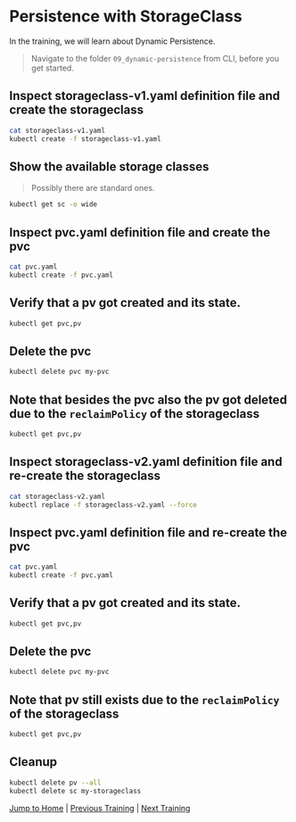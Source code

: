 # Persistence with StorageClass

In the training, we will learn about Dynamic Persistence.

>Navigate to the folder `09_dynamic-persistence` from CLI, before you get started. 

## Inspect storageclass-v1.yaml definition file and create the storageclass

```bash
cat storageclass-v1.yaml
kubectl create -f storageclass-v1.yaml
```

## Show the available storage classes

>Possibly there are standard ones.
```bash
kubectl get sc -o wide
```

## Inspect pvc.yaml definition file and create the pvc

```bash
cat pvc.yaml
kubectl create -f pvc.yaml
```

## Verify that a pv got created and its state.

```bash
kubectl get pvc,pv
```

## Delete the pvc

```bash
kubectl delete pvc my-pvc
```

## Note that besides the pvc also the pv got deleted due to the `reclaimPolicy` of the storageclass

```bash
kubectl get pvc,pv
```

## Inspect storageclass-v2.yaml definition file and re-create the storageclass

```bash
cat storageclass-v2.yaml
kubectl replace -f storageclass-v2.yaml --force
```

## Inspect pvc.yaml definition file and re-create the pvc

```bash
cat pvc.yaml
kubectl create -f pvc.yaml
```

## Verify that a pv got created and its state.

```bash
kubectl get pvc,pv
```

## Delete the pvc

```bash
kubectl delete pvc my-pvc
```

## Note that pv still exists due to the `reclaimPolicy` of the storageclass

```bash
kubectl get pvc,pv
```

## Cleanup

```bash
kubectl delete pv --all
kubectl delete sc my-storageclass
```

[Jump to Home](../README.md) | [Previous Training](../08_static-persistence/README.md) | [Next Training](../10_use-persistentvolume/README.md)
